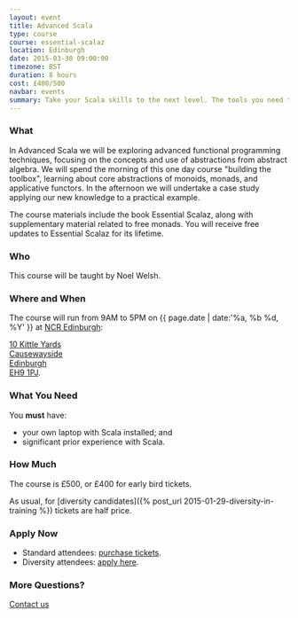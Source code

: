 ```yaml
---
layout: event
title: Advanced Scala
type: course
course: essential-scalaz
location: Edinburgh
date: 2015-03-30 09:00:00
timezone: BST
duration: 8 hours
cost: £400/500
navbar: events
summary: Take your Scala skills to the next level. The tools you need to build large scale systems in Scala.
---
```


### What

In Advanced Scala we will be exploring advanced functional programming techniques,
focusing on the concepts and use of abstractions from abstract algebra.
We will spend the morning of this one day course "building the toolbox",
learning about core abstractions of monoids, monads, and applicative functors.
In the afternoon we will undertake a case study
applying our new knowledge to a practical example.

The course materials include the book Essential Scalaz,
along with supplementary material related to free monads.
You will receive free updates to Essential Scalaz for its lifetime.

### Who

This course will be taught by Noel Welsh.

### Where and When

The course will run from 9AM to 5PM on {{ page.date | date:'%a, %b %d, %Y' }} at [NCR Edinburgh](http://ncredinburgh.com/):

[10 Kittle Yards  
Causewayside  
Edinburgh  
EH9 1PJ](https://www.google.co.uk/maps/place/Edinburgh,+City+of+Edinburgh+EH9+1PJ/@55.9355304,-3.1806197,17z/data=!3m1!4b1!4m2!3m1!1s0x4887c77eec54a2b7:0x4e240616aef2facb).

### What You Need

You **must** have:

- your own laptop with Scala installed; and
- significant prior experience with Scala.

### How Much

The course is £500, or £400 for early bird tickets.

As usual, for [diversity candidates]({% post_url 2015-01-29-diversity-in-training %}) tickets are half price.

### Apply Now

- Standard attendees: [purchase tickets](https://www.eventbrite.com/e/advanced-scala-edinburgh-tickets-15649276407).
- Diversity attendees: [apply here](https://docs.google.com/a/underscoreconsulting.com/forms/d/1dyPrqPrhj0MIVsRR3rbxhl2ZrJc3yQ_0XIqJMoGo8iY/viewform).

### More Questions?

[Contact us](/contact)
